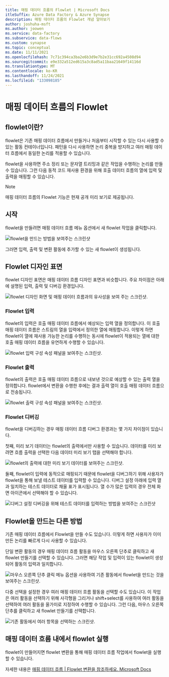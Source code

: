 ```yaml
---
title: 매핑 데이터 흐름의 Flowlet | Microsoft Docs
itleSuffix: Azure Data Factory & Azure Synapse
description: 매핑 데이터 흐름의 Flowlet 개념 알아보기
author: joshuha-msft
ms.author: joowen
ms.service: data-factory
ms.subservice: data-flows
ms.custom: synapse
ms.topic: conceptual
ms.date: 11/11/2021
ms.openlocfilehash: 7c71c394ca3ba2e6b3d9e7b2e31cc692a4508d94
ms.sourcegitcommit: e9e332a512ed615a3c8ad5a11baa21649f14116d
ms.translationtype: MT
ms.contentlocale: ko-KR
ms.lasthandoff: 11/24/2021
ms.locfileid: "133098185"
---
```

# <a name="flowlets-in-mapping-data-flow"></a>매핑 데이터 흐름의 Flowlet

## <a name="what-is-a-flowlet"></a>flowlet이란?

 flowlet은 기존 매핑 데이터 흐름에서 만들거나 처음부터 시작할 수 있는 다시 사용할 수 있는 활동 컨테이너입니다. 패턴을 다시 사용하면 논리 중복을 방지하고 여러 매핑 데이터 흐름에서 동일한 논리를 적용할 수 있습니다.
 
 flowlet을 사용하면 주소 정리 또는 문자열 트리밍과 같은 작업을 수행하는 논리를 만들 수 있습니다. 그런 다음 동적 코드 재사용 환경을 위해 호출 데이터 흐름의 열에 입력 및 출력을 매핑할 수 있습니다.

> [!NOTE] 
> 매핑 데이터 흐름의 Flowlet 기능은 현재 공개 미리 보기로 제공됩니다.

## <a name="getting-started"></a>시작
flowlet을 만들려면 매핑 데이터 흐름 메뉴 옵션에서 새 flowlet 작업을 클릭합니다.

![flowlet을 만드는 방법을 보여주는 스크린샷](./media/data-flow-flowlet/flowlet-new-menu.png)

그러면 입력, 출력 및 변환 활동에 추가할 수 있는 새 flowlet이 생성됩니다.

## <a name="flowlet-design-surface"></a>Flowlet 디자인 표면
flowlet 디자인 표면은 매핑 데이터 흐름 디자인 표면과 비슷합니다. 주요 차이점은 아래에 설명된 입력, 출력 및 디버깅 환경입니다.

![flowlet 디자인 화면 및 매핑 데이터 흐름과의 유사성을 보여 주는 스크린샷.](./media/data-flow-flowlet/flowlet-design.png)

### <a name="flowlet-input"></a>Flowlet 입력

flowlet의 입력은 호출 매핑 데이터 흐름에서 예상되는 입력 열을 정의합니다. 이 호출 매핑 데이터 흐름은 스트림의 열을 입력에서 정의한 열에 매핑합니다. 이렇게 하면 flowlet이 열에 재사용 가능한 논리를 수행하는 동시에 flowlet이 적용되는 열에 대한 호출 매핑 데이터 흐름을 유연하게 수행할 수 있습니다.

![flowlet 입력 구성 속성 패널을 보여주는 스크린샷.](./media/data-flow-flowlet/flowlet-input.png)

### <a name="flowlet-output"></a>Flowlet 출력

flowlet의 출력은 호출 매핑 데이터 흐름으로 내보낸 것으로 예상할 수 있는 출력 열을 정의합니다. flowlet에서 변환을 수행한 후에는 결과 출력 열이 호출 매핑 데이터 흐름으로 전송됩니다.

![flowlet 출력 구성 속성 패널을 보여주는 스크린샷.](./media/data-flow-flowlet/flowlet-output.png)

### <a name="debugging-a-flowlet"></a>Flowlet 디버깅
flowlet을 디버깅하는 경우 매핑 데이터 흐름 디버그 환경과는 몇 가지 차이점이 있습니다. 

첫째, 미리 보기 데이터는 flowlet의 출력에서만 사용할 수 있습니다. 데이터를 미리 보려면 흐름 출력을 선택한 다음 데이터 미리 보기 탭을 선택해야 합니다.

![flowlet의 출력에 대한 미리 보기 데이터를 보여주는 스크린샷.](./media/data-flow-flowlet/flowlet-debug.png)

둘째, flowlet이 입력에 동적으로 매핑되기 때문에 flowlet을 디버그하기 위해 사용자가 flowlet을 통해 보낼 테스트 데이터를 입력할 수 있습니다. 디버그 설정 아래에 입력 열과 일치하는 테스트 데이터로 채울 표가 표시됩니다. 열 수가 많은 입력의 경우 전체 화면 아이콘에서 선택해야 할 수 있습니다.

![디버그 설정 디버깅을 위해 테스트 데이터를 입력하는 방법을 보여주는 스크린샷](./media/data-flow-flowlet/flowlet-debug-settings.png)

## <a name="other-methods-for-creating-a-flowlet"></a>Flowlet을 만드는 다른 방법
기존 매핑 데이터 흐름에서 Flowlet을 만들 수도 있습니다. 이렇게 하면 사용자가 이미 만든 논리를 빠르게 다시 사용할 수 있습니다.

단일 변환 활동의 경우 매핑 데이터 흐름 활동을 마우스 오른쪽 단추로 클릭하고 새 flowlet 만들기를 선택할 수 있습니다. 그러면 해당 작업 및 입력이 있는 flowlet이 생성되어 활동의 입력과 일치합니다.

![마우스 오른쪽 단추 클릭 메뉴 옵션을 사용하여 기존 활동에서 flowlet을 만드는 것을 보여주는 스크린샷.](./media/data-flow-flowlet/flowlet-context-create.png)

다중 선택을 설정한 경우 여러 매핑 데이터 흐름 활동을 선택할 수도 있습니다. 이 작업은 여러 활동을 선택하기 위해 사각형을 그리거나 shift+select를 사용하여 여러 활동을 선택하여 여러 활동을 올가미로 지정하여 수행할 수 있습니다. 그런 다음, 마우스 오른쪽 단추를 클릭하고 새 flowlet 만들기를 선택합니다.

![기존 활동에서 여러 항목을 선택하는 스크린샷.](./media/data-flow-flowlet/flowlet-context-multi.png)


## <a name="running-a-flowlet-inside-of-a-mapping-data-flow"></a>매핑 데이터 흐름 내에서 flowlet 실행
flowlet이 만들어지면 flowlet 변환을 통해 매핑 데이터 흐름 작업에서 flowlet을 실행할 수 있습니다. 

자세한 내용은 [매핑 데이터 흐름 | Flowlet 변환을 참조하세요. Microsoft Docs](data-flow-flowlet.md)